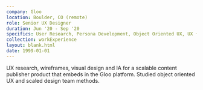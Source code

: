 ```yaml
---
company: Gloo
location: Boulder, CO (remote)
role: Senior UX Designer
duration: Jun '20 - Sep '20
specifics: User Research, Persona Development, Object Oriented UX, UX + UI, Visual Design
collection: workExperience
layout: blank.html
date: 1999-01-01
---
```


UX research, wireframes, visual design and IA for a scalable content publisher product that embeds in the Gloo platform. Studied object oriented UX and scaled design team methods.
